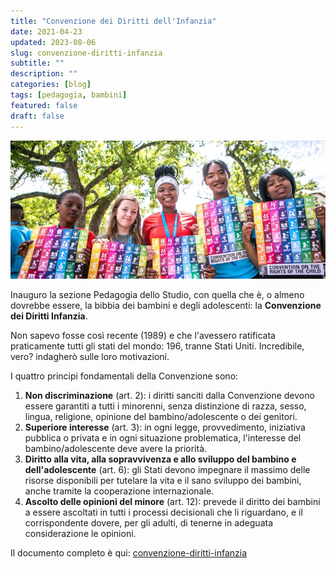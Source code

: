 ```yaml
---
title: "Convenzione dei Diritti dell'Infanzia"
date: 2021-04-23
updated: 2023-08-06
slug: convenzione-diritti-infanzia
subtitle: ""
description: ""
categories: [blog]
tags: [pedagogia, bambini]
featured: false
draft: false
---
```

![](../../../assets/img/post/2021/convenzione-bambini-featured.jpg)

Inauguro la sezione Pedagogia dello Studio, con quella che è, o almeno dovrebbe essere, la bibbia dei bambini e degli adolescenti: la **Convenzione dei Diritti Infanzia**.

Non sapevo fosse così recente (1989) e che l'avessero ratificata praticamente tutti gli stati del mondo: 196, tranne Stati Uniti. Incredibile, vero? indagherò sulle loro motivazioni.

I quattro principi fondamentali della Convenzione sono:

1. **Non discriminazione** (art. 2): i diritti sanciti dalla Convenzione devono essere garantiti a tutti i minorenni, senza distinzione di razza, sesso, lingua, religione, opinione del bambino/adolescente o dei genitori. 
2. **Superiore interesse** (art. 3): in ogni legge, provvedimento, iniziativa pubblica o privata e in ogni situazione problematica, l'interesse del bambino/adolescente deve avere la priorità. 
3. **Diritto alla vita, alla sopravvivenza e allo sviluppo del bambino e dell'adolescente** (art. 6): gli Stati devono impegnare il massimo delle risorse disponibili per tutelare la vita e il sano sviluppo dei bambini, anche tramite la cooperazione internazionale. 
4. **Ascolto delle opinioni del minore** (art. 12): prevede il diritto dei bambini a essere ascoltati in tutti i processi decisionali che li riguardano, e il corrispondente dovere, per gli adulti, di tenerne in adeguata considerazione le opinioni.

Il documento completo è qui: [convenzione-diritti-infanzia](../../../2042/scuola/mediateca/convenzione-diritti-infanzia.md)
